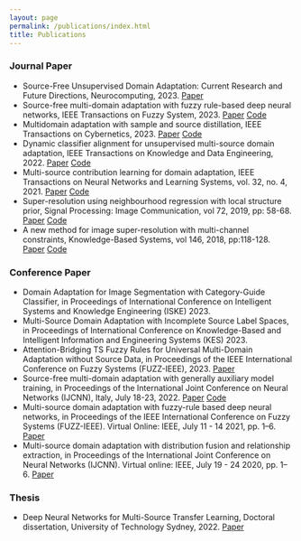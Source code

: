 ```yaml
---
layout: page
permalink: /publications/index.html
title: Publications
---
```


### Journal Paper

- Source-Free Unsupervised Domain Adaptation: Current Research and Future Directions,
Neurocomputing, 2023.
[Paper](https://doi.org/10.1016/j.neucom.2023.126921)
- Source-free multi-domain adaptation with fuzzy rule-based deep neural networks,
IEEE Transactions on Fuzzy System, 2023.
[Paper](https://doi.org/10.1109/TFUZZ.2023.3276978)  [Code](https://github.com/AAII-DeSI/transfer-learning-el3518/tree/main/TFS-2023-SFFDN)
- Multidomain adaptation with sample and source distillation,
IEEE Transactions on Cybernetics, 2023. 
[Paper](https://doi.org/10.1109/TCYB.2023.3236008) [Code](https://github.com/AAII-DeSI/transfer-learning-el3518/tree/main/TCYB-2023-SSD)
- Dynamic classifier alignment for unsupervised multi-source domain adaptation,
IEEE Transactions on Knowledge and Data Engineering, 2022.
[Paper](https://doi.org/10.1109/TKDE.2022.3144423) [Code](https://github.com/AAII-DeSI/transfer-learning-el3518/tree/main/TKDE-2022-DCA)
- Multi-source contribution learning for domain adaptation,
IEEE Transactions on Neural Networks and Learning Systems, vol. 32, no. 4, 2021.
[Paper](https://doi.org/10.1109/TNNLS.2021.3069982) [Code](https://github.com/AAII-DeSI/transfer-learning-el3518/tree/main/TNNLS-2021-MSCLDA)
- Super-resolution using neighbourhood regression with local structure prior,
Signal Processing: Image Communication, vol 72, 2019, pp: 58-68.
[Paper](https://doi.org/10.1016/j.image.2018.12.006) [Code](https://github.com/el3518/SR-LSP)
- A new method for image super-resolution with multi-channel constraints,
Knowledge-Based Systems, vol 146, 2018, pp:118-128.
[Paper](https://doi.org/10.1016/j.knosys.2018.01.034) [Code](https://github.com/el3518/MultiChannel)




### Conference Paper

- Domain Adaptation for Image Segmentation with Category-Guide Classifier,
in Proceedings of  International Conference on Intelligent Systems and Knowledge Engineering (ISKE) 2023.
- Multi-Source Domain Adaptation with Incomplete Source Label Spaces,
in Proceedings of International Conference on Knowledge-Based and Intelligent Information and Engineering Systems (KES) 2023.
- Attention-Bridging TS Fuzzy Rules for Universal Multi-Domain Adaptation without Source Data,
in Proceedings of the IEEE International Conference on Fuzzy Systems (FUZZ-IEEE), 2023.
[Paper](https://doi.org/10.1109/FUZZ52849.2023.10309671)
- Source-free multi-domain adaptation with generally auxiliary model training,
in Proceedings of the International Joint Conference on Neural Networks (IJCNN), Italy, July 18-23, 2022. 
[Paper](https://doi.org/10.1109/IJCNN55064.2022.9892718) [Code](https://github.com/el3518/GAM)
- Multi-source domain adaptation with fuzzy-rule based deep neural networks,
in Proceedings of the IEEE International Conference on Fuzzy Systems (FUZZ-IEEE). Virtual Online: IEEE, July 11 - 14 2021, pp. 1–6. 
[Paper](https://doi.org/10.1109/FUZZ45933.2021.9494586)
- Multi-source domain adaptation with distribution fusion and relationship extraction,
in Proceedings of the International Joint Conference on Neural Networks (IJCNN). Virtual online: IEEE, July 19 - 24 2020, pp. 1–6.
[Paper](https://doi.org/10.1109/IJCNN48605.2020.9207556)

### Thesis
- Deep Neural Networks for Multi-Source Transfer Learning, Doctoral dissertation, University of Technology Sydney, 2022.
[Paper](http://hdl.handle.net/10453/170509)
